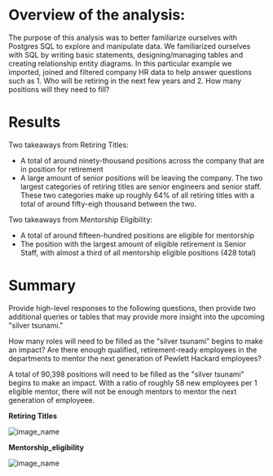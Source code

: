 # Overview of the analysis: 

The purpose of this analysis was to better familiarize ourselves with Postgres SQL to explore and manipulate data. We familiarized ourselves with SQL by writing basic statements, designing/managing tables and creating relationship entity diagrams. In this particular example we imported, joined and filtered company HR data to help answer questions such as 1. Who will be retiring in the next few years and 2. How many positions will they need to fill?

# Results

Two takeaways from Retiring Titles:

* A total of around ninety-thousand positions across the company that are in position for retirement
* A large amount of senior positions will be leaving the company. The two largest categories of retiring titles are senior engineers and senior staff. These two categories make up roughly 64% of all retiring titles with a total of around fifty-eigh thousand between the two.

Two takeaways from Mentorship Eligibility:

* A total of around fifteen-hundred positions are eligible for mentorship
* The position with the largest amount of eligible retirement is Senior Staff, with almost a third of all mentorship eligible positions (428 total)

# Summary 

Provide high-level responses to the following questions, then provide two additional queries or tables that may provide more insight into the upcoming "silver tsunami."

How many roles will need to be filled as the "silver tsunami" begins to make an impact?
Are there enough qualified, retirement-ready employees in the departments to mentor the next generation of Pewlett Hackard employees?

A total of 90,398 positions will need to be filled as the "silver tsunami" begins to make an impact. With a ratio of roughly 58 new employees per 1 eligible mentor, there will not be enough mentors to mentor the next generation of employeee.


**Retiring Titles**

![image_name](https://github.com/niklasax/Pewlett-Hackard-Analysis/blob/main/Unique_titles%20summary.png)

**Mentorship_eligibility**

![image_name](https://github.com/niklasax/Pewlett-Hackard-Analysis/blob/main/Mentorship_eligibility%20summary.png)


